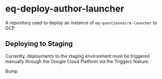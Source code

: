 # eq-deploy-author-launcher

A repository used to deploy an instance of `eq-questionnaire-launcher` to GCP

## Deploying to Staging

Currently, deployments to the staging environment must be triggered manually through the Google Cloud Platform via the Triggers feature.

Bump